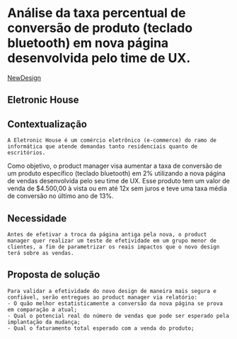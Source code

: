 #  Análise da taxa percentual de conversão de produto (teclado bluetooth) em nova página desenvolvida pelo time de UX.
[NewDesign](https://www.kindpng.com/imgv/Thmhmxo_e-commerce-png-transparent-png/)

## Eletronic House 

## Contextualização
    A Eletronic House é um comércio eletrônico (e-commerce) do ramo de informática que atende demandas tanto residenciais quanto de escritórios.
Como objetivo, o product manager visa aumentar a taxa de conversão de um produto específico (teclado bluetooth) em 2% utilizando a nova página de vendas desenvolvida pelo seu time de UX.
Esse produto tem um valor de venda de $4.500,00 à vista ou em até 12x sem juros e teve uma taxa média de conversão no último ano de 13%.

## Necessidade
    Antes de efetivar a troca da página antiga pela nova, o product manager quer realizar um teste de efetividade em um grupo menor de clientes, a fim de parametrizar os reais impactos que o novo design terá sobre as vendas.

## Proposta de solução
    Para validar a efetividade do novo design de maneira mais segura e confiável, serão entregues ao product manager via relatório:
    - O quão melhor estatisticamente a conversão da nova página se prova em comparação a atual;
    - Qual o potencial real do número de vendas que pode ser esperado pela implantação da mudança;
    - Qual o faturamento total esperado com a venda do produto;
    